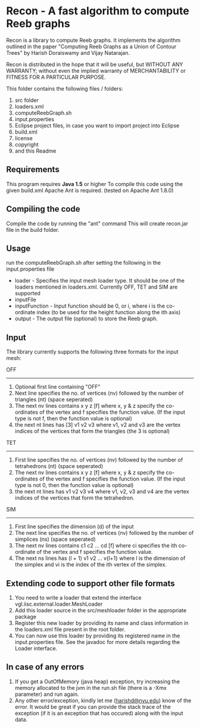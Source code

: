Recon - A fast algorithm to compute Reeb graphs
===============================================

Recon is a library to compute Reeb graphs. It implements the algorithm outlined in the paper 
"Computing Reeb Graphs as a Union of Contour Trees" 
by Harish Doraiswamy and Vijay Natarajan.

Recon is distributed in the hope that it will be useful, but WITHOUT ANY WARRANTY; without even the implied warranty of MERCHANTABILITY or FITNESS FOR A PARTICULAR PURPOSE.

This folder contains the following files / folders:
1. src folder
2. loaders.xml
3. computeReebGraph.sh
4. input.properties
5. Eclipse project files, in case you want to import project into Eclipse
6. build.xml
7. license
8. copyright
9. and this Readme

Requirements
------------
This program requires **Java 1.5** or higher
To compile this code using the given build.xml Apache Ant is required. (tested on Apache Ant 1.8.0)

Compiling the code
------------------
Compile the code by running the "ant" command
This will create recon.jar file in the build folder.

Usage
----- 
run the computeReebGraph.sh after setting the following in the input.properties file
* loader - Specifies the input mesh loader type. It should be one of the loaders mentioned in loaders.xml. Currently OFF, TET and SIM are supported
* inputFile
* inputFunction - Input function should be 0, or i, where i is the co-ordinate index (to be used for the height function along the ith axis)
* output - The output file (optional) to store the Reeb graph.

Input
------
The library currently supports the following three formats for the input mesh:

OFF
***
1. Optional first line containing "OFF"
2. Next line specifies the no. of vertices (nv) followed by the number of triangles (nt) (space seperated)
3. The next nv lines contains
   x y z [f]
   where x, y & z specify the co-ordinates of the vertex and f specifies the function value. (If the input type is not f, then the function value is optional)
4. the next nt lines has 
   [3] v1 v2 v3 
   where v1, v2 and v3 are the vertex indices of the vertices that form the triangles (the 3 is optional)


TET
***
1. First line specifies the no. of vertices (nv) followed by the number of tetrahedrons (nt) (space seperated)
2. The next nv lines contains
   x y z [f]
   where x, y & z specify the co-ordinates of the vertex and f specifies the function value. (If the input type is not 0, then the function value is optional)
3. the next nt lines has 
   v1 v2 v3 v4
   where v1, v2, v3 and v4 are the vertex indices of the vertices that form the tetrahedron.


SIM
***
1. First line specifies the dimension (d) of the input
2. The next line specifies the no. of vertices (nv) followed by the number of simplices (ns) (space seperated)
3. The next nv lines contains
   c1 c2 ... cd [f]
   where ci specifies the ith co-ordinate of the vertex and f specifies the function value.
4. The next ns lines has
   (l + 1) v1 v2 ... v{l+1}
   where l is the dimension of the simplex and vi is the index of the ith vertex of the simplex.



Extending code to support other file formats
---------------------------------------------

1. You need to write a loader that extend the interface vgl.iisc.external.loader.MeshLoader
2. Add this loader source in the src/meshloader folder in the appropriate package
3. Register this new loader by providing its name and class information in the loaders.xml file present in the root folder.
4. You can now use this loader by providing its registered name in the input.properties file.
See the javadoc for more details regarding the Loader interface. 


In case of any errors
---------------------
1. If you get a OutOfMemory (java heap) exception, try increasing the memory allocated to the jvm in the run.sh file (there is a -Xmx parameter) and run again.
2. Any other error/exception, kindly let me (harishd@nyu.edu) know of the error. It would be great if you can provide
   the stack trace of the exception (if it is an exception that has occured) along with the input data.



